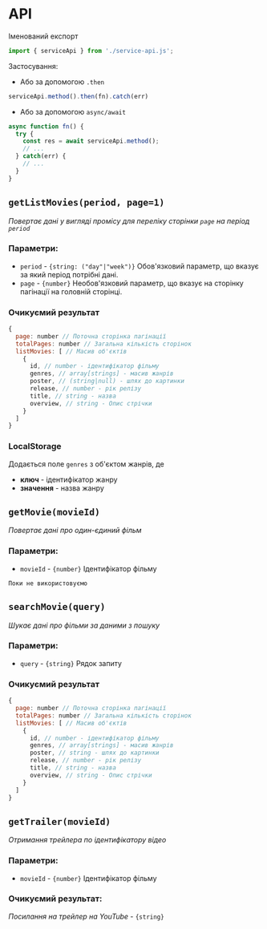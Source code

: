 # API

Іменований експорт

```javascript
import { serviceApi } from './service-api.js';
````

Застосування:

* Або за допомогою `.then`

```javascript
serviceApi.method().then(fn).catch(err)
```

* Або за допомогою `async/await`

```javascript
async function fn() {
  try {
    const res = await serviceApi.method();
    // ...
  } catch(err) {
    // ...
  }
}
```

## `getListMovies(period, page=1)`

*Повертає дані у вигляді промісу для переліку сторінки `page` на період `period`*

### Параметри:

* `period` - `{string: ("day"|"week")}` Обов'язковий параметр, що вказує за який період потрібні дані.
* `page` - `{number}` Необов'язковий параметр, що вказує на сторінку пагінації на головній сторінці.

### Очикуємий результат

```javascript
{
  page: number // Поточна сторінка пагінації
  totalPages: number // Загальна кількість сторінок
  listMovies: [ // Масив об'єктів
    {
      id, // number - ідентифікатор фільму
      genres, // array[strings] - масив жанрів
      poster, // (string|null) - шлях до картинки
      release, // number - рік релізу
      title, // string - назва
      overview, // string - Опис стрічки
    }
  ]
}
```

### LocalStorage

Додається поле `genres` з об'єктом жанрів, де

* **ключ** - ідентифікатор жанру
* **значення** - назва жанру

## `getMovie(movieId)`

*Повертає дані про один-єдиний фільм*

### Параметри:

* `movieId` - `{number}` Ідентифікатор фільму

```
Поки не використовуємо
```

## `searchMovie(query)`

*Шукає дані про фільми за даними з пошуку*

### Параметри:

* `query` - `{string}` Рядок запиту

### Очикуємий результат

```javascript
{
  page: number // Поточна сторінка пагінації
  totalPages: number // Загальна кількість сторінок
  listMovies: [ // Масив об'єктів
    {
      id, // number - ідентифікатор фільму
      genres, // array[strings] - масив жанрів
      poster, // string - шлях до картинки
      release, // number - рік релізу
      title, // string - назва
      overview, // string - Опис стрічки
    }
  ]
}
```

## `getTrailer(movieId)`

*Отримання трейлера по ідентифікатору відео*

### Параметри:

* `movieId` - `{number}` Ідентифікатор фільму

### Очикуємий результат:

*Посилання на трейлер на YouTube* - `{string}`